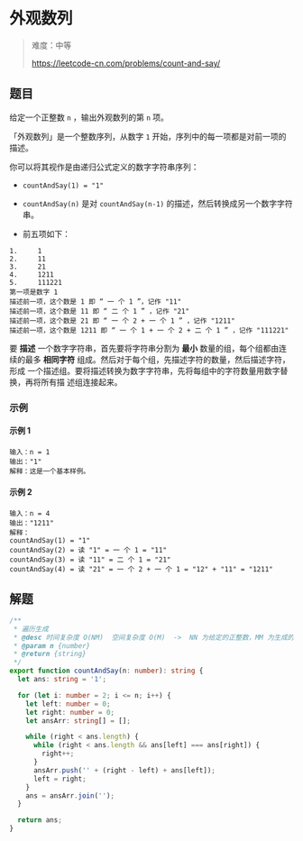 # 外观数列

> 难度：中等
>
> https://leetcode-cn.com/problems/count-and-say/

## 题目

给定一个正整数 `n` ，输出外观数列的第 `n` 项。

「外观数列」是一个整数序列，从数字 `1` 开始，序列中的每一项都是对前一项的描述。

你可以将其视作是由递归公式定义的数字字符串序列：

- `countAndSay(1) = "1"`
- `countAndSay(n)` 是对 `countAndSay(n-1)` 的描述，然后转换成另一个数字字符串。

- 前五项如下：

```
1.     1
2.     11
3.     21
4.     1211
5.     111221
第一项是数字 1
描述前一项，这个数是 1 即 “ 一 个 1 ”，记作 "11"
描述前一项，这个数是 11 即 “ 二 个 1 ” ，记作 "21"
描述前一项，这个数是 21 即 “ 一 个 2 + 一 个 1 ” ，记作 "1211"
描述前一项，这个数是 1211 即 “ 一 个 1 + 一 个 2 + 二 个 1 ” ，记作 "111221"
```

要 **描述** 一个数字字符串，首先要将字符串分割为 **最小** 数量的组，每个组都由连
续的最多 **相同字符** 组成。然后对于每个组，先描述字符的数量，然后描述字符，形成
一个描述组。要将描述转换为数字字符串，先将每组中的字符数量用数字替换，再将所有描
述组连接起来。

### 示例

#### 示例 1

```
输入：n = 1
输出："1"
解释：这是一个基本样例。
```

#### 示例 2

```
输入：n = 4
输出："1211"
解释：
countAndSay(1) = "1"
countAndSay(2) = 读 "1" = 一 个 1 = "11"
countAndSay(3) = 读 "11" = 二 个 1 = "21"
countAndSay(4) = 读 "21" = 一 个 2 + 一 个 1 = "12" + "11" = "1211"
```

## 解题

```typescript
/**
 * 遍历生成
 * @desc 时间复杂度 O(NM)  空间复杂度 O(M)  ->  NN 为给定的正整数，MM 为生成的字符串中的最大长度
 * @param n {number}
 * @return {string}
 */
export function countAndSay(n: number): string {
  let ans: string = '1';

  for (let i: number = 2; i <= n; i++) {
    let left: number = 0;
    let right: number = 0;
    let ansArr: string[] = [];

    while (right < ans.length) {
      while (right < ans.length && ans[left] === ans[right]) {
        right++;
      }
      ansArr.push('' + (right - left) + ans[left]);
      left = right;
    }
    ans = ansArr.join('');
  }

  return ans;
}
```
